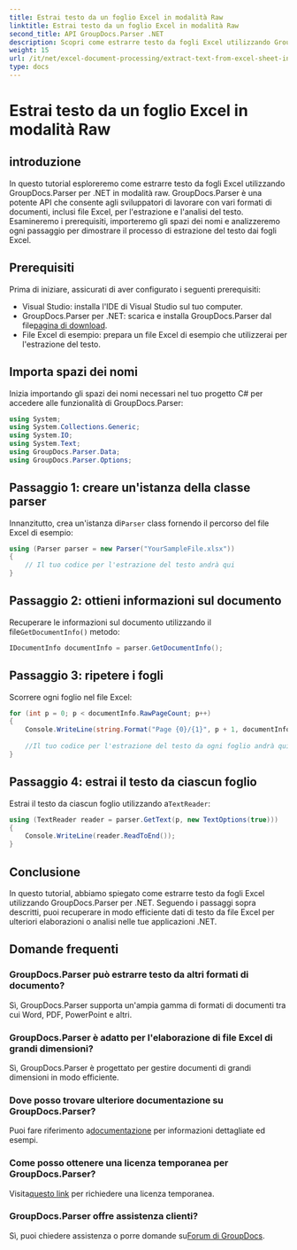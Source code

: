 ```yaml
---
title: Estrai testo da un foglio Excel in modalità Raw
linktitle: Estrai testo da un foglio Excel in modalità Raw
second_title: API GroupDocs.Parser .NET
description: Scopri come estrarre testo da fogli Excel utilizzando GroupDocs.Parser per .NET in questo tutorial completo. Scarica e inizia l'analisi.
weight: 15
url: /it/net/excel-document-processing/extract-text-from-excel-sheet-in-raw-mode/
type: docs
---
```

# Estrai testo da un foglio Excel in modalità Raw

## introduzione
In questo tutorial esploreremo come estrarre testo da fogli Excel utilizzando GroupDocs.Parser per .NET in modalità raw. GroupDocs.Parser è una potente API che consente agli sviluppatori di lavorare con vari formati di documenti, inclusi file Excel, per l'estrazione e l'analisi del testo. Esamineremo i prerequisiti, importeremo gli spazi dei nomi e analizzeremo ogni passaggio per dimostrare il processo di estrazione del testo dai fogli Excel.
## Prerequisiti
Prima di iniziare, assicurati di aver configurato i seguenti prerequisiti:
- Visual Studio: installa l'IDE di Visual Studio sul tuo computer.
-  GroupDocs.Parser per .NET: scarica e installa GroupDocs.Parser dal file[pagina di download](https://releases.groupdocs.com/parser/net/).
- File Excel di esempio: prepara un file Excel di esempio che utilizzerai per l'estrazione del testo.

## Importa spazi dei nomi
Inizia importando gli spazi dei nomi necessari nel tuo progetto C# per accedere alle funzionalità di GroupDocs.Parser:
```csharp
using System;
using System.Collections.Generic;
using System.IO;
using System.Text;
using GroupDocs.Parser.Data;
using GroupDocs.Parser.Options;
```
## Passaggio 1: creare un'istanza della classe parser
 Innanzitutto, crea un'istanza di`Parser` class fornendo il percorso del file Excel di esempio:
```csharp
using (Parser parser = new Parser("YourSampleFile.xlsx"))
{
    // Il tuo codice per l'estrazione del testo andrà qui
}
```
## Passaggio 2: ottieni informazioni sul documento
 Recuperare le informazioni sul documento utilizzando il file`GetDocumentInfo()` metodo:
```csharp
IDocumentInfo documentInfo = parser.GetDocumentInfo();
```
## Passaggio 3: ripetere i fogli
Scorrere ogni foglio nel file Excel:
```csharp
for (int p = 0; p < documentInfo.RawPageCount; p++)
{
    Console.WriteLine(string.Format("Page {0}/{1}", p + 1, documentInfo.RawPageCount));
    
    //Il tuo codice per l'estrazione del testo da ogni foglio andrà qui
}
```
## Passaggio 4: estrai il testo da ciascun foglio
 Estrai il testo da ciascun foglio utilizzando a`TextReader`:
```csharp
using (TextReader reader = parser.GetText(p, new TextOptions(true)))
{
    Console.WriteLine(reader.ReadToEnd());
}
```

## Conclusione
In questo tutorial, abbiamo spiegato come estrarre testo da fogli Excel utilizzando GroupDocs.Parser per .NET. Seguendo i passaggi sopra descritti, puoi recuperare in modo efficiente dati di testo da file Excel per ulteriori elaborazioni o analisi nelle tue applicazioni .NET.

## Domande frequenti
### GroupDocs.Parser può estrarre testo da altri formati di documento?
Sì, GroupDocs.Parser supporta un'ampia gamma di formati di documenti tra cui Word, PDF, PowerPoint e altri.
### GroupDocs.Parser è adatto per l'elaborazione di file Excel di grandi dimensioni?
Sì, GroupDocs.Parser è progettato per gestire documenti di grandi dimensioni in modo efficiente.
### Dove posso trovare ulteriore documentazione su GroupDocs.Parser?
 Puoi fare riferimento a[documentazione](https://tutorials.groupdocs.com/parser/net/) per informazioni dettagliate ed esempi.
### Come posso ottenere una licenza temporanea per GroupDocs.Parser?
 Visita[questo link](https://purchase.groupdocs.com/temporary-license/) per richiedere una licenza temporanea.
### GroupDocs.Parser offre assistenza clienti?
Sì, puoi chiedere assistenza o porre domande su[Forum di GroupDocs](https://forum.groupdocs.com/c/parser/17).